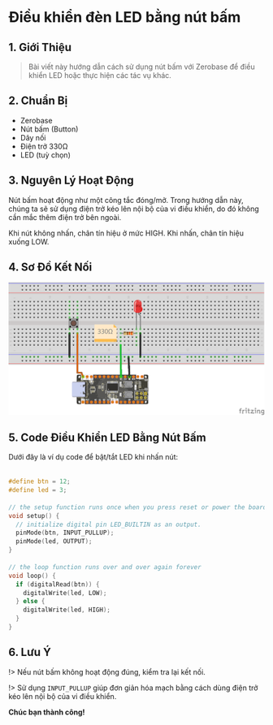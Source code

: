 <br>
<br>
<br>

# Điều khiển đèn LED bằng nút bấm

## 1. Giới Thiệu

> Bài viết này hướng dẫn cách sử dụng nút bấm với Zerobase để điều khiển LED hoặc thực hiện các tác vụ khác.

## 2. Chuẩn Bị

- Zerobase
- Nút bấm (Button)
- Dây nối
- Điện trở 330Ω
- LED (tuỳ chọn)

## 3. Nguyên Lý Hoạt Động

Nút bấm hoạt động như một công tắc đóng/mở. Trong hướng dẫn này, chúng ta sẽ sử dụng điện trở kéo lên nội bộ của vi điều khiển, do đó không cần mắc thêm điện trở bên ngoài.

Khi nút không nhấn, chân tín hiệu ở mức HIGH. Khi nhấn, chân tín hiệu xuống LOW.

## 4. Sơ Đồ Kết Nối

![btn-zerboase](../../../_media/btnZerobase.png "btn-zerboase")

## 5. Code Điều Khiển LED Bằng Nút Bấm

Dưới đây là ví dụ code để bật/tắt LED khi nhấn nút:

```cpp

#define btn = 12;
#define led = 3;

// the setup function runs once when you press reset or power the board
void setup() {
  // initialize digital pin LED_BUILTIN as an output.
  pinMode(btn, INPUT_PULLUP);
  pinMode(led, OUTPUT);
}

// the loop function runs over and over again forever
void loop() {
  if (digitalRead(btn)) {
    digitalWrite(led, LOW);
  } else {
    digitalWrite(led, HIGH);
  }
}
```

## 6. Lưu Ý

!> Nếu nút bấm không hoạt động đúng, kiểm tra lại kết nối.

!> Sử dụng `INPUT_PULLUP` giúp đơn giản hóa mạch bằng cách dùng điện trở kéo lên nội bộ của vi điều khiển.

**Chúc bạn thành công!**

